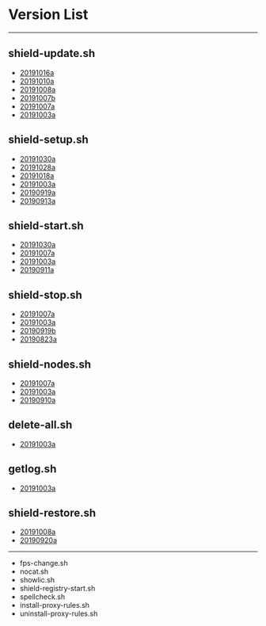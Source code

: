 # Version List
***
## shield-update.sh
* [20191016a](https://github.com/AshisutoCV/scripts/blob/master/ChangeLog.md#ver20191016a---20191016)
* [20191010a](https://github.com/AshisutoCV/scripts/blob/master/ChangeLog.md#ver20191010a---20191010)
* [20191008a](https://github.com/AshisutoCV/scripts/blob/master/ChangeLog.md#ver20191008a---20191008)
* [20191007b](https://github.com/AshisutoCV/scripts/blob/master/ChangeLog.md#ver20191007b---20191007)
* [20191007a](https://github.com/AshisutoCV/scripts/blob/master/ChangeLog.md#ver20191007a---20191007)
* [20191003a](https://github.com/AshisutoCV/scripts/blob/master/ChangeLog.md#ver20191003a---20191003)

## shield-setup.sh
* [20191030a](https://github.com/AshisutoCV/scripts/blob/master/ChangeLog.md#ver20191030a---20191030)
* [20191028a](https://github.com/AshisutoCV/scripts/blob/master/ChangeLog.md#ver20191028a---20191028)
* [20191018a](https://github.com/AshisutoCV/scripts/blob/master/ChangeLog.md#ver20191018a---20191018)
* [20191003a](https://github.com/AshisutoCV/scripts/blob/master/ChangeLog.md#ver20191003a---20191003)
* [20190919a](https://github.com/AshisutoCV/scripts/blob/master/ChangeLog.md#ver20190919a---20190919)
* [20190913a](https://github.com/AshisutoCV/scripts/blob/master/ChangeLog.md#ver20190913a---20190913)

## shield-start.sh
* [20191030a](https://github.com/AshisutoCV/scripts/blob/master/ChangeLog.md#ver20191030a---20191030)
* [20191007a](https://github.com/AshisutoCV/scripts/blob/master/ChangeLog.md#ver20191007a---20191007)
* [20191003a](https://github.com/AshisutoCV/scripts/blob/master/ChangeLog.md#ver20191003a---20191003)
* [20190911a](https://github.com/AshisutoCV/scripts/blob/master/ChangeLog.md#ver20190911a---20190911)

## shield-stop.sh
* [20191007a](https://github.com/AshisutoCV/scripts/blob/master/ChangeLog.md#ver20191007a---20191007)
* [20191003a](https://github.com/AshisutoCV/scripts/blob/master/ChangeLog.md#ver20191003a---20191003)
* [20190919b](https://github.com/AshisutoCV/scripts/blob/master/ChangeLog.md#ver20190919b---20190919)
* [20190823a](https://github.com/AshisutoCV/scripts/blob/master/ChangeLog.md#ver20190823a---20190918)

## shield-nodes.sh
* [20191007a](https://github.com/AshisutoCV/scripts/blob/master/ChangeLog.md#ver20191007a---20191007)
* [20191003a](https://github.com/AshisutoCV/scripts/blob/master/ChangeLog.md#ver20191003a---20191003)
* [20190910a](https://github.com/AshisutoCV/scripts/blob/master/ChangeLog.md#ver20190910a---20190910)

## delete-all.sh
* [20191003a](https://github.com/AshisutoCV/scripts/blob/master/ChangeLog.md#ver20191003a---20191003)

## getlog.sh
* [20191003a](https://github.com/AshisutoCV/scripts/blob/master/ChangeLog.md#ver20191003a---20191003)

## shield-restore.sh
* [20191008a](https://github.com/AshisutoCV/scripts/blob/master/ChangeLog.md#ver20191008a---20191008)
* [20190920a](https://github.com/AshisutoCV/scripts/blob/master/ChangeLog.md#ver20190920a---20190920)

***
* fps-change.sh
* nocat.sh
* showlic.sh
* shield-registry-start.sh
* spellcheck.sh
* install-proxy-rules.sh
* uninstall-proxy-rules.sh
